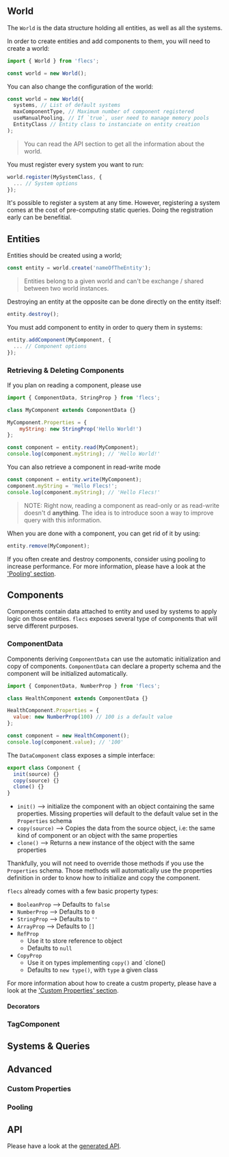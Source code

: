 ## World

The `World` is the data structure holding all entities, as well as all the systems.

In order to create entities and add components to them, you will need to
create a world:

```js
import { World } from 'flecs';

const world = new World();
```

You can also change the configuration of the world:

```js
const world = new World({
  systems, // List of default systems
  maxComponentType, // Maximum number of component registered
  useManualPooling, // If `true`, user need to manage memory pools
  EntityClass // Entity class to instanciate on entity creation
);
```

> You can read the API section to get all the information about the world.

You must register every system you want to run:

```js
world.register(MySystemClass, {
  ... // System options
});
```

It's possible to register a system at any time. However, registering
a system comes at the cost of pre-computing static queries. Doing the
registration early can be benefitial.

## Entities

Entities should be created using a world;

```js
const entity = world.create('nameOfTheEntity');
```

> Entities belong to a given world and can't be exchange / shared between two world instances.

Destroying an entity at the opposite can be done directly on the entity
itself:

```js
entity.destroy();
```

You must add component to entity in order to query them in systems:

```js
entity.addComponent(MyComponent, {
  ... // Component options
});
```

### Retrieving & Deleting Components

If you plan on reading a component, please use

```js
import { ComponentData, StringProp } from 'flecs';

class MyComponent extends ComponentData {}

MyComponent.Properties = {
    myString: new StringProp('Hello World!')
};

const component = entity.read(MyComponent);
console.log(component.myString); // 'Hello World!'
```

You can also retrieve a component in read-write mode

```js
const component = entity.write(MyComponent);
component.myString = 'Hello Flecs!';
console.log(component.myString); // 'Hello Flecs!'
```

> NOTE: Right now, reading a component as read-only or as read-write
> doesn't d **anything**. The idea is to introduce soon a way to improve
> query with this information.

When you are done with a component, you can get rid of it by using:

```js
entity.remove(MyComponent);
```

If you often create and destroy components, consider using
pooling to increase performance. For more information, please have
a look at the ['Pooling' section](#pooling).

## Components

Components contain data attached to entity and used by systems to
apply logic on those entities. `flecs` exposes several type of components that will serve different purposes.

### ComponentData

Components deriving `ComponentData` can use the automatic initialization and copy of components. `ComponentData` can declare a property schema and the component will be initialized automatically.

```js
import { ComponentData, NumberProp } from 'flecs';

class HealthComponent extends ComponentData {}

HealthComponent.Properties = {
  value: new NumberProp(100) // 100 is a default value
};

const component = new HealthComponent();
console.log(component.value); // '100'
```

The `DataComponent` class exposes a simple interface:

```js
export class Component {
  init(source) {}
  copy(source) {}
  clone() {}
}
```

* `init()` ⟶ initialize the component with an object containing the same
properties. Missing properties will default to the default value set in the `Properties` schema
* `copy(source)` ⟶ Copies the data from the source object, i.e: the same
kind of component or an object with the same properties
* `clone()` ⟶ Returns a new instance of the object with the same properties

Thankfully, you will not need to override those methods if you use the `Properties` schema. Those methods will automatically use the properties definition in order to know how to initialize and copy the component.

`flecs` already comes with a few basic property types:

* `BooleanProp` ⟶ Defaults to `false`
* `NumberProp` ⟶ Defaults to `0`
* `StringProp` ⟶ Defaults to `''`
* `ArrayProp` ⟶ Defaults to `[]`
* `RefProp`
  * Use it to store reference to object
  * Defaults to `null`
* `CopyProp`
  * Use it on types implementing `copy()` and `clone()
  * Defaults to `new type()`, with `type` a given class

For more information about how to create a custm property, please have a look at the ['Custom Properties' section](#custom-properties).

#### Decorators

### TagComponent

## Systems & Queries

## Advanced

### Custom Properties

### Pooling

## API

Please have a look at the [generated API]().

